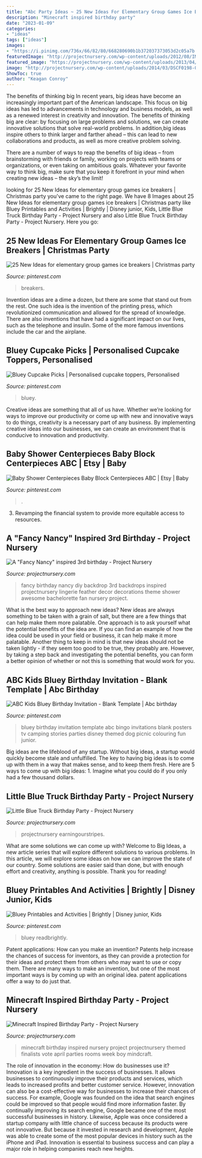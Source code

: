 ```yaml
---
title: "Abc Party Ideas ~ 25 New Ideas For Elementary Group Games Ice Breakers"
description: "Minecraft inspired birthday party"
date: "2023-01-09"
categories:
- "ideas"
tags: ["ideas"]
images:
- "https://i.pinimg.com/736x/66/82/80/668280690b1b372037373053d2c05a7b.jpg"
featuredImage: "http://projectnursery.com/wp-content/uploads/2012/08/IMG_8528.jpg"
featured_image: "https://projectnursery.com/wp-content/uploads/2013/04/littlebluetruckpartytable.jpg"
image: "http://projectnursery.com/wp-content/uploads/2014/03/DSCF0198-001.jpg"
ShowToc: true
author: "Keagan Conroy"
---
```



The benefits of thinking big
In recent years, big ideas have become an increasingly important part of the American landscape. This focus on big ideas has led to advancements in technology and business models, as well as a renewed interest in creativity and innovation.
The benefits of thinking big are clear: by focusing on large problems and solutions, we can create innovative solutions that solve real-world problems. In addition,big ideas inspire others to think larger and farther ahead – this can lead to new collaborations and products, as well as more creative problem solving.

There are a number of ways to reap the benefits of big ideas – from brainstorming with friends or family, working on projects with teams or organizations, or even taking on ambitious goals. Whatever your favorite way to think big, make sure that you keep it forefront in your mind when creating new ideas – the sky’s the limit!

	

		
looking for 25 New Ideas for elementary group games ice breakers | Christmas party you've came to the right page. We have 8 Images about 25 New Ideas for elementary group games ice breakers | Christmas party like Bluey Printables and Activities | Brightly | Disney junior, Kids, Little Blue Truck Birthday Party - Project Nursery and also Little Blue Truck Birthday Party - Project Nursery. Here you go:
		
    
## 25 New Ideas For Elementary Group Games Ice Breakers | Christmas Party

<img loading=lazy src="https://i.pinimg.com/736x/ee/02/2e/ee022e2a42910e9a2ff1ffb5c1f8acfc.jpg" onerror="this.onerror=null;this.src='https://tse4.mm.bing.net/th?id=OIP.fzlHSHcsIeav3v5Iant6GAAAAA&amp;pid=15.1';" alt="25 New Ideas for elementary group games ice breakers | Christmas party">

_Source: pinterest.com_

>breakers. 

	

Invention ideas are a dime a dozen, but there are some that stand out from the rest. One such idea is the invention of the printing press, which revolutionized communication and allowed for the spread of knowledge. There are also inventions that have had a significant impact on our lives, such as the telephone and insulin. Some of the more famous inventions include the car and the airplane.

    
## Bluey Cupcake Picks | Personalised Cupcake Toppers, Personalised

<img loading=lazy src="https://i.pinimg.com/736x/2a/6a/c1/2a6ac13f431aa125b8190981e0889d31.jpg" onerror="this.onerror=null;this.src='https://tse3.mm.bing.net/th?id=OIP.ruSIV6oePuYCo9SjgCZ02gHaJ3&amp;pid=15.1';" alt="Bluey Cupcake Picks | Personalised cupcake toppers, Personalised">

_Source: pinterest.com_

>bluey. 

	

Creative ideas are something that all of us have. Whether we’re looking for ways to improve our productivity or come up with new and innovative ways to do things, creativity is a necessary part of any business. By implementing creative ideas into our businesses, we can create an environment that is conducive to innovation and productivity.

    
## Baby Shower Centerpieces Baby Block Centerpieces ABC | Etsy | Baby

<img loading=lazy src="https://i.pinimg.com/736x/66/82/80/668280690b1b372037373053d2c05a7b.jpg" onerror="this.onerror=null;this.src='https://tse1.mm.bing.net/th?id=OIP.BKLEnHr15DOP7qRbQ5PYFAHaE4&amp;pid=15.1';" alt="Baby Shower Centerpieces Baby Block Centerpieces ABC | Etsy | Baby">

_Source: pinterest.com_

>. 

	

3. Revamping the financial system to provide more equitable access to resources. 

    
## A &quot;Fancy Nancy&quot; Inspired 3rd Birthday - Project Nursery

<img loading=lazy src="http://projectnursery.com/wp-content/uploads/2012/08/IMG_8528.jpg" onerror="this.onerror=null;this.src='https://tse3.mm.bing.net/th?id=OIP.8srkNar2NXkBu56PLi2RPgHaLH&amp;pid=15.1';" alt="A &quot;Fancy Nancy&quot; inspired 3rd birthday - Project Nursery">

_Source: projectnursery.com_

>fancy birthday nancy diy backdrop 3rd backdrops inspired projectnursery lingerie feather decor decorations theme shower awesome bachelorette fan nursery project. 

	

What is the best way to approach new ideas?
New ideas are always something to be taken with a grain of salt, but there are a few things that can help make them more palatable. One approach is to ask yourself what the potential benefits of the idea are. If you can find an example of how the idea could be used in your field or business, it can help make it more palatable. Another thing to keep in mind is that new ideas should not be taken lightly - if they seem too good to be true, they probably are. However, by taking a step back and investigating the potential benefits, you can form a better opinion of whether or not this is something that would work for you.

    
## ABC Kids Bluey Birthday Invitation - Blank Template | Abc Birthday

<img loading=lazy src="https://i.pinimg.com/736x/b0/51/55/b051558c75537691446253c213557086.jpg" onerror="this.onerror=null;this.src='https://tse1.mm.bing.net/th?id=OIP.7ZOci68HO7CKC7EXx9fRmgHaLH&amp;pid=15.1';" alt="ABC Kids Bluey Birthday Invitation - Blank Template | Abc birthday">

_Source: pinterest.com_

>bluey birthday invitation template abc bingo invitations blank posters tv camping stories parties disney themed dog picnic colouring fun junior. 

	

Big ideas are the lifeblood of any startup. Without big ideas, a startup would quickly become stale and unfulfilled. The key to having big ideas is to come up with them in a way that makes sense, and to keep them fresh. Here are 5 ways to come up with big ideas: 1. Imagine what you could do if you only had a few thousand dollars.

    
## Little Blue Truck Birthday Party - Project Nursery

<img loading=lazy src="https://projectnursery.com/wp-content/uploads/2013/04/littlebluetruckpartytable.jpg" onerror="this.onerror=null;this.src='https://tse1.mm.bing.net/th?id=OIP.JLuDHHMc6abKt3jU2GKv4QHaKC&amp;pid=15.1';" alt="Little Blue Truck Birthday Party - Project Nursery">

_Source: projectnursery.com_

>projectnursery earningourstripes. 

	

What are some solutions we can come up with?
Welcome to Big Ideas, a new article series that will explore different solutions to various problems. In this article, we will explore some ideas on how we can improve the state of our country. Some solutions are easier said than done, but with enough effort and creativity, anything is possible. Thank you for reading!

    
## Bluey Printables And Activities | Brightly | Disney Junior, Kids

<img loading=lazy src="https://i.pinimg.com/736x/db/d2/e9/dbd2e950aaed212e1918e3162adbdbeb.jpg" onerror="this.onerror=null;this.src='https://tse1.mm.bing.net/th?id=OIP.sI2N-C1jGZ1IBRL6gu_PWgHaLH&amp;pid=15.1';" alt="Bluey Printables and Activities | Brightly | Disney junior, Kids">

_Source: pinterest.com_

>bluey readbrightly. 

	

Patent applications: How can you make an invention?
Patents help increase the chances of success for inventors, as they can provide a protection for their ideas and protect them from others who may want to use or copy them. There are many ways to make an invention, but one of the most important ways is by coming up with an original idea. patent applications offer a way to do just that.

    
## Minecraft Inspired Birthday Party - Project Nursery

<img loading=lazy src="http://projectnursery.com/wp-content/uploads/2014/03/DSCF0198-001.jpg" onerror="this.onerror=null;this.src='https://tse1.mm.bing.net/th?id=OIP.ODwBE1lBS8iZ_UmLHyckbwHaF5&amp;pid=15.1';" alt="Minecraft Inspired Birthday Party - Project Nursery">

_Source: projectnursery.com_

>minecraft birthday inspired nursery project projectnursery themed finalists vote april parties rooms week boy mindcraft. 

	

The role of innovation in the economy: How do businesses use it?
Innovation is a key ingredient in the success of businesses. It allows businesses to continuously improve their products and services, which leads to increased profits and better customer service. However, innovation can also be a cost-effective way for businesses to increase their chances of success. For example, Google was founded on the idea that search engines could be improved so that people would find more information faster. By continually improving its search engine, Google became one of the most successful businesses in history. Likewise, Apple was once considered a startup company with little chance of success because its products were not innovative. But because it invested in research and development, Apple was able to create some of the most popular devices in history such as the iPhone and iPad. Innovation is essential to business success and can play a major role in helping companies reach new heights.

